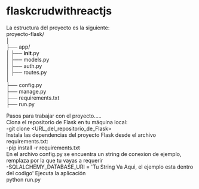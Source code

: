# flaskcrudwithreactjs

La estructura del proyecto es la siguiente:<br>
proyecto-flask/<br>
│<br>
├── app/<br>
│   ├── __init__.py<br>
│   ├── models.py<br>
│   ├── auth.py<br>
│   ├── routes.py<br>
│<br>
├── config.py<br>
├── manage.py<br>
├── requirements.txt<br>
├── run.py<br>

Pasos para trabajar con el proyecto.....<br>
Clona el repositorio de Flask en tu máquina local:<br>
-git clone <URL_del_repositorio_de_Flask><br>
Instala las dependencias del proyecto Flask desde el archivo requirements.txt:<br>
-pip install -r requirements.txt<br>
En el archivo config.py se encuentra un string de conexion de ejemplo, remplaza por la que tu vayas a requerir<br>
-SQLALCHEMY_DATABASE_URI = 'Tu String Va Aqui, el ejemplo esta dentro del codigo'
Ejecuta la aplicación<br>
python run.py<br>
